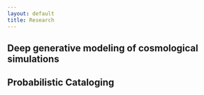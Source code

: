 ```yaml
---
layout: default
title: Research
---
```

<html>
<div>
  <h2 class="post-title">Deep generative modeling of cosmological simulations</h2>
  <h2 class="post-title">Probabilistic Cataloging</h2>
  
</div>
</html>
